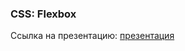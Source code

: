 ### CSS: Flexbox
Ссылка на презентацию: [презентация](https://github.com/ait-tr/cohort37.1/blob/main/front_end/lesson_05/CSS_Flexbox.pdf)